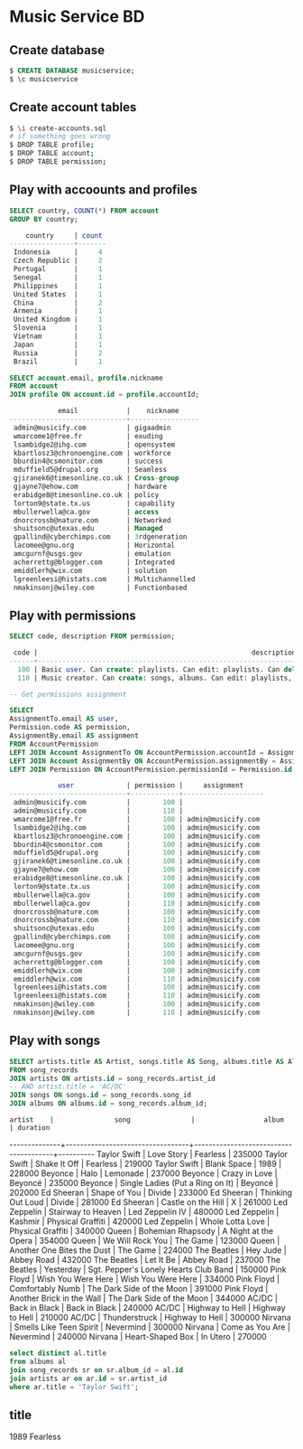 # Music Service BD

## Create database

```sql
$ CREATE DATABASE musicservice;
$ \c musicservice
```


## Create account tables

```bash
$ \i create-accounts.sql
# if something goes wrong
$ DROP TABLE profile;
$ DROP TABLE account;
$ DROP TABLE permission;
```


## Play with accoounts and profiles

```sql
SELECT country, COUNT(*) FROM account
GROUP BY country;

    country     | count
----------------+-------
 Indonesia      |     4
 Czech Republic |     2
 Portugal       |     1
 Senegal        |     1
 Philippines    |     1
 United States  |     1
 China          |     2
 Armenia        |     1
 United Kingdom |     1
 Slovenia       |     1
 Vietnam        |     1
 Japan          |     1
 Russia         |     2
 Brazil         |     1
```

```sql
SELECT account.email, profile.nickname                                                                                                                  
FROM account                                                                                                                                                         
JOIN profile ON account.id = profile.accountId;

            email            |    nickname
-----------------------------+-----------------
 admin@musicify.com          | gigaadmin
 wmarcome1@free.fr           | exuding
 lsambidge2@ihg.com          | opensystem
 kbartlosz3@chronoengine.com | workforce
 bburdin4@csmonitor.com      | success
 mduffield5@drupal.org       | Seamless
 gjiranek6@timesonline.co.uk | Cross-group
 gjayne7@ehow.com            | hardware
 erabidge8@timesonline.co.uk | policy
 lorton9@state.tx.us         | capability
 mbullerwella@ca.gov         | access
 dnorcrossb@nature.com       | Networked
 shuitsonc@utexas.edu        | Managed
 gpallind@cyberchimps.com    | 3rdgeneration
 lacomee@gnu.org             | Horizontal
 amcgurnf@usgs.gov           | emulation
 acherrettg@blogger.com      | Integrated
 emiddlerh@wix.com           | solution
 lgreenleesi@histats.com     | Multichannelled
 nmakinsonj@wiley.com        | Functionbased
```

## Play with permissions
```sql
SELECT code, description FROM permission;

 code |                                                     description
------+----------------------------------------------------------------------------------------------------------------------
  100 | Basic user. Can create: playlists. Can edit: playlists. Can delete: playlists.
  110 | Music creator. Can create: songs, albums. Can edit: playlists, songs, albums. Can delete: playlists, sonngs, albums.

-- Get permissions assignment

SELECT 
AssignmentTo.email AS user, 
Permission.code AS permission, 
AssignmentBy.email AS assignment
FROM AccountPermission
LEFT JOIN Account AssignmentTo ON AccountPermission.accountId = AssignmentTo.id
LEFT JOIN Account AssignmentBy ON AccountPermission.assignmentBy = AssignmentBy.id
LEFT JOIN Permission ON AccountPermission.permissionId = Permission.id;

            user             | permission |     assignment
-----------------------------+------------+--------------------
 admin@musicify.com          |        100 |
 admin@musicify.com          |        110 |
 wmarcome1@free.fr           |        100 | admin@musicify.com
 lsambidge2@ihg.com          |        100 | admin@musicify.com
 kbartlosz3@chronoengine.com |        100 | admin@musicify.com
 bburdin4@csmonitor.com      |        100 | admin@musicify.com
 mduffield5@drupal.org       |        100 | admin@musicify.com
 gjiranek6@timesonline.co.uk |        100 | admin@musicify.com
 gjayne7@ehow.com            |        100 | admin@musicify.com
 erabidge8@timesonline.co.uk |        100 | admin@musicify.com
 lorton9@state.tx.us         |        100 | admin@musicify.com
 mbullerwella@ca.gov         |        100 | admin@musicify.com
 mbullerwella@ca.gov         |        110 | admin@musicify.com
 dnorcrossb@nature.com       |        100 | admin@musicify.com
 dnorcrossb@nature.com       |        110 | admin@musicify.com
 shuitsonc@utexas.edu        |        100 | admin@musicify.com
 gpallind@cyberchimps.com    |        100 | admin@musicify.com
 lacomee@gnu.org             |        100 | admin@musicify.com
 amcgurnf@usgs.gov           |        100 | admin@musicify.com
 acherrettg@blogger.com      |        100 | admin@musicify.com
 emiddlerh@wix.com           |        100 | admin@musicify.com
 emiddlerh@wix.com           |        110 | admin@musicify.com
 lgreenleesi@histats.com     |        100 | admin@musicify.com
 lgreenleesi@histats.com     |        110 | admin@musicify.com
 nmakinsonj@wiley.com        |        100 | admin@musicify.com
 nmakinsonj@wiley.com        |        110 | admin@musicify.com
```

## Play with songs

```sql
SELECT artists.title AS Artist, songs.title AS Song, albums.title AS Album, songs.duration_ms AS Duration
FROM song_records
JOIN artists ON artists.id = song_records.artist_id 
-- AND artist.title = 'AC/DC'
JOIN songs ON songs.id = song_records.song_id
JOIN albums ON albums.id = song_records.album_id;
```

    artist    |               song               |                 album                 | duration
--------------+----------------------------------+---------------------------------------+----------
 Taylor Swift | Love Story                       | Fearless                              |   235000
 Taylor Swift | Shake It Off                     | Fearless                              |   219000
 Taylor Swift | Blank Space                      | 1989                                  |   228000
 Beyonce      | Halo                             | Lemonade                              |   237000
 Beyonce      | Crazy in Love                    | Beyoncé                               |   235000
 Beyonce      | Single Ladies (Put a Ring on It) | Beyoncé                               |   202000
 Ed Sheeran   | Shape of You                     | Divide                                |   233000
 Ed Sheeran   | Thinking Out Loud                | Divide                                |   281000
 Ed Sheeran   | Castle on the Hill               | X                                     |   261000
 Led Zeppelin | Stairway to Heaven               | Led Zeppelin IV                       |   480000
 Led Zeppelin | Kashmir                          | Physical Graffiti                     |   420000
 Led Zeppelin | Whole Lotta Love                 | Physical Graffiti                     |   340000
 Queen        | Bohemian Rhapsody                | A Night at the Opera                  |   354000
 Queen        | We Will Rock You                 | The Game                              |   123000
 Queen        | Another One Bites the Dust       | The Game                              |   224000
 The Beatles  | Hey Jude                         | Abbey Road                            |   432000
 The Beatles  | Let It Be                        | Abbey Road                            |   237000
 The Beatles  | Yesterday                        | Sgt. Pepper's Lonely Hearts Club Band |   150000
 Pink Floyd   | Wish You Were Here               | Wish You Were Here                    |   334000
 Pink Floyd   | Comfortably Numb                 | The Dark Side of the Moon             |   391000
 Pink Floyd   | Another Brick in the Wall        | The Dark Side of the Moon             |   344000
 AC/DC        | Back in Black                    | Back in Black                         |   240000
 AC/DC        | Highway to Hell                  | Highway to Hell                       |   210000
 AC/DC        | Thunderstruck                    | Highway to Hell                       |   300000
 Nirvana      | Smells Like Teen Spirit          | Nevermind                             |   300000
 Nirvana      | Come as You Are                  | Nevermind                             |   240000
 Nirvana      | Heart-Shaped Box                 | In Utero                              |   270000


```sql
select distinct al.title
from albums al
join song_records sr on sr.album_id = al.id
join artists ar on ar.id = sr.artist_id 
where ar.title = 'Taylor Swift';
```

  title
----------
 1989
 Fearless